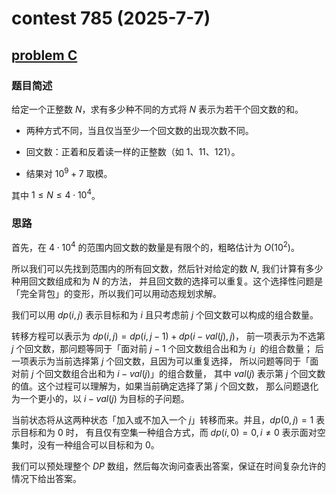 # contest 785 (2025-7-7)

## [problem C](https://codeforces.com/contest/1673/problem/C)

### 题目简述

给定一个正整数 $N$，求有多少种不同的方式将 $N$ 表示为若干个回文数的和。

* 两种方式不同，当且仅当至少一个回文数的出现次数不同。

* 回文数：正着和反着读一样的正整数（如 1、11、121）。

* 结果对 $10^9+7$ 取模。

其中 $1 \leq N \leq 4 \cdot 10^4$。

### 思路

首先，在 $4 \cdot 10^4$ 的范围内回文数的数量是有限个的，粗略估计为 $O(10^2)$。

所以我们可以先找到范围内的所有回文数，然后针对给定的数 $N$, 我们计算有多少种用回文数组成和为 $N$ 的方法，
并且回文数的选择可以重复。这个选择性问题是「完全背包」的变形，所以我们可以用动态规划求解。

我们可以用 $dp(i, j)$ 表示目标和为 $i$ 且只考虑前 $j$ 个回文数可以构成的组合数量。

转移方程可以表示为 $dp(i, j) = dp(i, j - 1) + dp(i - val(j), j)$，
前一项表示为不选第 $j$ 个回文数，那问题等同于「面对前 $j - 1$ 个回文数组合出和为 $i$」的组合数量；
后一项表示为当前选择第 $j$ 个回文数，且因为可以重复选择，
所以问题等同于「面对前 $j$ 个回文数组合出和为 $i - val(j)$」的组合数量，
其中 $val(j)$ 表示第 $j$ 个回文数的值。这个过程可以理解为，如果当前确定选择了第 $j$ 个回文数，
那么问题退化为一个更小的，以 $i - val(j)$ 为目标的子问题。

当前状态将从这两种状态「加入或不加入一个 $j$」转移而来。并且，$dp(0, j) = 1$ 表示目标和为 0 时，
有且仅有空集一种组合方式，而 $dp(i, 0) = 0, i \neq 0$ 表示面对空集时，没有一种组合可以目标和为 0。

我们可以预处理整个 $DP$ 数组，然后每次询问查表出答案，保证在时间复杂允许的情况下给出答案。
